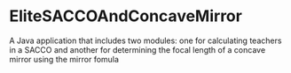 # EliteSACCOAndConcaveMirror
A Java application that includes two modules: one for calculating teachers in a SACCO and another for determining the focal length of a concave mirror using the mirror fomula
